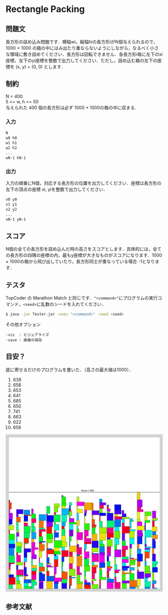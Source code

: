 # Rectangle Packing

## 問題文
長方形の詰め込み問題です．横幅wi，縦幅hiの長方形iがN個与えられるので，1000 × 1000 の箱の中にはみ出たり重ならないようにしながら，なるべく小さな領域に敷き詰めてください．長方形は回転できません．各長方形i毎に左下のxi座標，左下のyi座標を整数で出力してください．ただし，詰め込む箱の左下の座標を (x, y) = (0, 0) とします．

## 制約
N = 400  
5 <= w, h <= 50  
与えられた 400 個の長方形は必ず 1000 × 1000の箱の中に収まる．

### 入力
```
N
w0 h0
w1 h1
w2 h2
...
wN-1 hN-1
```

### 出力
入力の順番にN個，対応する長方形の位置を出力してください．座標は長方形の左下の頂点の座標 xi, yiを整数で出力してください．
```
x0 y0
x1 y1
x2 y2
...
xN-1 yN-1
```

## スコア
N個の全ての長方形を詰め込んだ時の高さをスコアとします．具体的には，全ての長方形の四隅の座標の内，最もy座標が大きなものがスコアになります．1000 × 1000の箱から飛び出していたり，長方形同士が重なっている場合 -1となります．

## テスタ
TopCoder の Marathon Match と同じです．```"<command>"```にプログラムの実行コマンド，```<seed>```に乱数のシードを入れてください．
```sh
$ java -jar Tester.jar -exec "<command>" -seed <seed>
```
その他オプション
```
-vis  : ビジュアライズ
-save : 画像の保存
```

## 目安？
底に寄せるだけのプログラムを書いた．（高さの最大値は1000）．

1)  638
2)  658
3)  653
4)  641
5)  685
6)  650
7)  741
8)  663
9)  622
10) 656  
  
![1.png](image/1.png)

##  参考文献
